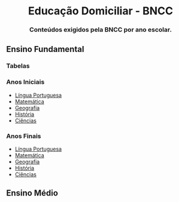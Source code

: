 <h1 align="center">Educação Domiciliar - BNCC</h1>
<h3 align="center">Conteúdos exigidos pela BNCC por ano escolar.</h3>

## Ensino Fundamental

### Tabelas 
### Anos Iniciais

- [Língua Portuguesa](http://basenacionalcomum.mec.gov.br/abase/#fundamental/lingua-portuguesa-no-ensino-fundamental-anos-iniciais-praticas-de-linguagem-objetos-de-conhecimento-e-habilidades)
- [Matemática](http://basenacionalcomum.mec.gov.br/abase/#fundamental/matematica-no-ensino-fundamental-anos-iniciais-unidades-tematicas-objetos-de-conhecimento-e-habilidades)
- [Geografia](http://basenacionalcomum.mec.gov.br/abase/#fundamental/geografia-no-ensino-fundamental-anos-iniciais-unidades-tematicas-objetos-de-conhecimento-e-habilidades)
- [História](http://basenacionalcomum.mec.gov.br/abase/#fundamental/historia-no-ensino-fundamental-anos-iniciais-unidades-tematicas-objetos-de-conhecimento-e-habilidades)
- [Ciências](http://basenacionalcomum.mec.gov.br/abase/#fundamental/historia-no-ensino-fundamental-anos-iniciais-unidades-tematicas-objetos-de-conhecimento-e-habilidades)

### Anos Finais
- [Língua Portuguesa](http://basenacionalcomum.mec.gov.br/abase/#fundamental/lingua-portuguesa-no-ensino-fundamental-anos-finais-praticas-de-linguagem-objetos-de-conhecimento-e-habilidades)
- [Matemática](http://basenacionalcomum.mec.gov.br/abase/#fundamental/matematica-no-ensino-fundamental-anos-finais-unidades-tematicas-objetos-de-conhecimento-e-habilidades)
- [Geografia](http://basenacionalcomum.mec.gov.br/abase/#fundamental/geografia-no-ensino-fundamental-anos-finais-unidades-tematicas-objetos-de-conhecimento-e-habilidades)
- [História](http://basenacionalcomum.mec.gov.br/abase/#fundamental/historia-no-ensino-fundamental-anos-finais-unidades-tematicas-objetos-de-conhecimento-e-habilidades)
- [Ciências](http://basenacionalcomum.mec.gov.br/abase/#fundamental/historia-no-ensino-fundamental-anos-iniciais-unidades-tematicas-objetos-de-conhecimento-e-habilidades)

## Ensino Médio